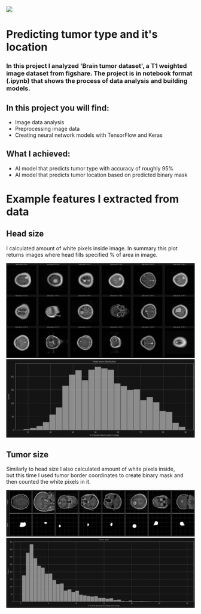 <div class="img-bg">
    <img src="./media/bg.jpg">
</div>

<h1>Predicting tumor type and it's location</h1>
<h3>
    In this project I analyzed 'Brain tumor dataset', a T1 weighted image dataset from figshare.
    The project is in notebook format (.ipynb) that shows the process of data analysis and building models.
</h3>

<h2>In this project you will find:</h2>
<ul>
    <li>Image data analysis</li>
    <li>Preprocessing image data</li>
    <li>Creating neural network models with TensorFlow and Keras</li>
</ul>

<h2>What I achieved:</h2>
<ul>
    <li>AI model that predicts tumor type with accuracy of roughly 95%</li>
    <li>AI model that predicts tumor location based on predicted binary mask</li>
</ul>

<h1>Example features I extracted from data</h1>
<h2>Head size</h2>
<p>
    I calculated amount of white pixels inside image.
    In summary this plot returns images where head fills specified % of area in image.
</p>

<div class="plot"><img src="./media/skull-size.png"></div>
<div class="plot"><img src="./media/skull-size-2.png"></div>

<h2>Tumor size</h2>
<p>
    Similarly to head size I also calculated amount of white pixels inside,<br>
    but this time I used tumor border coordinates to create binary mask and then counted the white pixels in it.
</p>

<div class="plot"><img src="./media/tumor-size.png"></div>
<div class="plot"><img src="./media/tumor-size-2.png"></div>